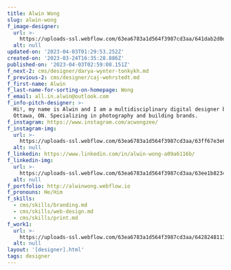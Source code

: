```yaml
---
title: Alwin Wong
slug: alwin-wong
f_image-designer:
  url: >-
    https://uploads-ssl.webflow.com/63ea6783a1d564f3987cd3aa/641dab2d0dad5464f1b4f7dc_no-image-headshot-2.png
  alt: null
updated-on: '2023-04-03T01:29:53.252Z'
created-on: '2023-03-24T16:35:28.886Z'
published-on: '2023-04-03T02:59:08.151Z'
f_next-2: cms/designer/darya-wynter-tonkykh.md
f_previous-2: cms/designer/caj-wehrstedt.md
f_first-name: Alwin
f_last-name-for-sorting-on-homepage: Wong
f_email: all.in.alwin@outlook.com
f_info-pitch-designer: >-
  Hi!, my name is Alwin and I am a multidisciplinary digital designer based in
  Ottawa, ON. Specializing in photography and building brands.
f_instagram: https://www.instagram.com/acwongzee/
f_instagram-img:
  url: >-
    https://uploads-ssl.webflow.com/63ea6783a1d564f3987cd3aa/63ff67e3e6a8a34fd0d96f39_insta%20(1).svg
  alt: null
f_linkedin: https://www.linkedin.com/in/alwin-wong-a09a6116b/
f_linkedin-img:
  url: >-
    https://uploads-ssl.webflow.com/63ea6783a1d564f3987cd3aa/63ee1b823465de8414c4146a_linked-in-icon.svg
  alt: null
f_portfolio: http://alwinwong.webflow.io
f_pronouns: He/Him
f_skills:
  - cms/skills/branding.md
  - cms/skills/web-design.md
  - cms/skills/print.md
f_work1:
  url: >-
    https://uploads-ssl.webflow.com/63ea6783a1d564f3987cd3aa/6428248113003efaa5ca00dc_Wong-Alwin-Grad-Show-Work-Img1.jpg
  alt: null
layout: '[designer].html'
tags: designer
---
```



